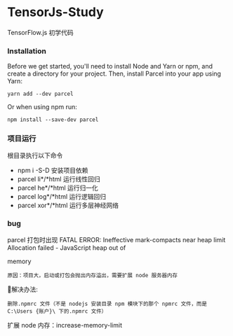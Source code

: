 # TensorJs-Study
TensorFlow.js 初学代码


### Installation

Before we get started, you'll need to install Node and Yarn or npm, and create a directory for your project. Then, install Parcel into your app using Yarn:

    yarn add --dev parcel

Or when using npm run:

    npm install --save-dev parcel

### 项目运行
根目录执行以下命令
- npm i -S-D 安装项目依赖
- parcel li*/*html     运行线性回归
- parcel he*/*html     运行归一化
- parcel log*/*html    运行逻辑回归
- parcel xor*/*html    运行多层神经网络

### bug
  parcel 打包时出现 FATAL ERROR: Ineffective mark-compacts near heap limit Allocation failed - JavaScript heap out of 

memory


    原因：项目大，启动或打包会抛出内存溢出，需要扩展 node 服务器内存


🌠解决办法:


    删除.npmrc 文件（不是 nodejs 安装目录 npm 模块下的那个 npmrc 文件，而是 C:\Users {账户}\ 下的.npmrc 文件）

扩展 node 内存：increase-memory-limit


